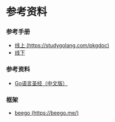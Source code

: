 # 参考资料

### 参考手册

- [线上 (https://studygolang.com/pkgdoc)](https://studygolang.com/pkgdoc)
- [线下]()


### 参考资料

- [Go语言圣经（中文版）](http://books.studygolang.com/gopl-zh/)


### 框架

- [beego (https://beego.me/)](https://beego.me/)